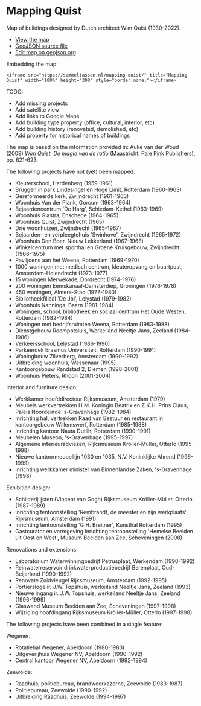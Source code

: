 # Mapping Quist

Map of buildings designed by Dutch architect Wim Quist (1930-2022).

- [View the map](https://sammeltassen.nl/mapping-quist/)
- [GeoJSON source file](https://github.com/sammeltassen/quist-kaart/blob/main/buildings.geojson)
- [Edit map on geojson.org](http://geojson.io/#data=data:text/x-url,https://raw.githubusercontent.com/sammeltassen/quist-kaart/main/buildings.geojson)

Embedding the map:

```
<iframe src="https://sammeltassen.nl/mapping-quist/" title="Mapping Quist" width="100%" height="300" style="border:none;"></iframe>
```

TODO:
- Add missing projects
- Add satellite view
- Add links to Google Maps
- Add building type property (office, cultural, interior, etc)
- Add building history (renovated, demolished, etc)
- Add property for historical names of buildings

The map is based on the information provided in: Auke van der Woud (2008) _Wim Quist. De magie van de ratio_ (Maastricht: Pale Pink Publishers), pp. 621-623.

The following projects have not (yet) been mapped:
- Kleuterschool, Hardenberg (1959-1961)
- Bruggen in park Lindesingel en Hoge Limit, Rotterdam (1960-1963)
- Gereformeerde kerk, Zwijndrecht (1961-1963)
- Woonhuis Van der Plank, Gorcum (1963-1964)
- Bejaardencentrum 'De Harg', Schiedam-Kethel (1963-1969)
- Woonhuis Glastra, Enschede (1964-1965)
- Woonhuis Quist, Zwijndrecht (1965)
- Drie woonhuizen, Zwijndrecht (1965-1967)
- Bejaarden- en verpleegtehuis 'Swinhove', Zwijndrecht (1965-1972)
- Woonhuis Den Boer, Nieuw Lekkerland (1967-1968)
- Winkelcentrum met sporthal en Groene Kruisgebouw, Zwijndrecht (1968-1975)
- Paviljoens aan het Weena, Rotterdam (1969-1970)
- 1000 woningen met medisch centrum, kleuteropvang en buurtpost, Amsterdam-Holendrecht (1973-1977)
- 15 woningen Merwekade, Dordrecht (1974-1976)
- 200 woningen Eemskanaal-Damsterdiep, Groningen (1976-1978)
- 450 woningen, Almere-Stad (1977-1980)
- Bibliotheekfiliaal 'De Jol', Lelystad (1979-1982)
- Woonhuis Nanninga, Baarn (1981-1984)
- Woningen, school, bibliotheek en sociaal centrum Het Oude Westen, Rotterdam (1982-1984)
- Woningen met bedrijfsruimten Weena, Rotterdam (1983-1988)
- Dienstgebouw Roompotsluis, Werkeiland Neeltje Jans, Zeeland (1984-1986)
- Verkeersschool, Lelystad (1986-1990)
- Parkeerdek Erasmus Universiteit, Rotterdam (1990-1991)
- Woningbouw Zilverberg, Amsterdam (1990-1992)
- Uitbreiding woonhuis, Wassenaar (1995)
- Kantoorgebouw Randstad 2, Diemen (1998-2001)
- Woonhuis Pieters, Rhoon (2001-2004)

Interior and furniture design:
- Werkkamer hoofddirecteur Rijksmuseum, Amsterdam (1979)
- Meubels werkvertrekken H.M. Koningin Beatrix en Z.K.H. Prins Claus, Paleis Noordeinde 's-Gravenhage (1982-1984)
- Inrichting hal, vertrekken Raad van Bestuur en restaurant in kantoorgebouw Willemswerf, Rotterdam (1985-1988)
- Inrichting kantoor Nauta Dutilh, Rotterdam (1990-1991)
- Meubelen Museon, 's-Gravenhage (1995-1997)
- Algemene interieuradviezen, Rijksmuseum Kröller-Müller, Otterlo (1995-1998)
- Nieuwe kantoormeubellijn 1030 en 1035, N.V. Koninklijke Ahrend (1996-1999)
- Inrichting werkkamer minister van Binnenlandse Zaken, 's-Gravenhage (1998)

Exhibition design:
- Schilderijlijsten (Vincent van Gogh) Rijksmuseum Kröller-Müller, Otterlo (1987-1989)
- Inrichting tentoonstelling 'Rembrandt, de meester en zijn werkplaats', Rijksmuseum, Amsterdam (1991)
- Inrichting tentoonstelling 'G.H. Breitner', Kunsthal Rotterdam (1995)
- Gastcurator en vormgeving inrichting tentoonstelling 'Hemelse Beelden uit Oost en West', Museum Beelden aan Zee, Scheveningen (2008)

Renovations and extensions:
- Laboratorium Waterwinningbedrijf Petrusplaat, Werkendam (1990-1992)
- Reinwaterreservoir drinkwaterproductiebedrijf Berenplaat, Oud-Beijerland (1990-1992)
- Renovate Zuidvleugel Rijksmuseum, Amsterdam (1992-1995)
- Portiersloge ir. J.W. Topshuis, werkeiland Neeltje Jans, Zeeland (1993)  
- Nieuwe ingang ir. J.W. Topshuis, werkeiland Neeltje Jans, Zeeland (1996-1999)
- Glaswand Museum Beelden aan Zee, Scheveningen (1997-1998)
- Wijziging hoofdingang Rijksmuseum Kröller-Müller, Otterlo (1997-1998)

The following projects have been combined in a single feature:

Wegener:
- Rotatiehal Wegener, Apeldoorn (1980-1983)
- Uitgeverijhuis Wegener NV, Apeldoorn (1990-1992)
- Central kantoor Wegener NV, Apeldoorn (1992-1994)

Zeewolde:
- Raadhuis, politiebureau, brandweerkazerne, Zeewolde (1983-1987)
- Politiebureau, Zeewolde (1990-1992)
- Uitbreiding Raadhuis, Zeewolde (1994-1997)
